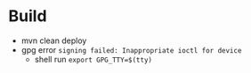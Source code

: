 # Build

* mvn clean deploy
* gpg error `signing failed: Inappropriate ioctl for device`
    * shell run `export GPG_TTY=$(tty)`